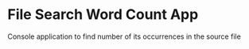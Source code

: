 # File Search Word Count App
Console application to find number of its occurrences in the source file
